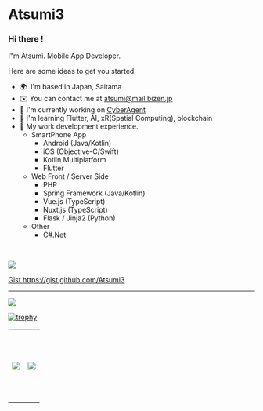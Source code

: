 # Atsumi3

### Hi there !
I"m Atsumi. Mobile App Developer.

Here are some ideas to get you started:

* 🌍  I'm based in Japan, Saitama
* ✉️ You can contact me at [atsumi@mail.bizen.jp](atsumi@mail.bizen.jp)
* 🔭 I'm currently working on [CyberAgent](https://www.cyberagent.co.jp/)
* 🌟 I'm learning Flutter, AI, xR(Spatial Computing), blockchain
* 🧰 My work development experience.
  * SmartPhone App
    * Android (Java/Kotlin)
    * iOS (Objective-C/Swift)
    * Kotlin Multiplatform
    * Flutter
  * Web Front / Server Side
    * PHP
    * Spring Framework (Java/Kotlin)
    * Vue.js (TypeScript)
    * Nuxt.js (TypeScript)
    * Flask / Jinja2 (Python) 
  * Other
    * C#.Net

<br>

<a href="https://x.com/fox9s"><img src="https://img.shields.io/badge/twitter-%231DA1F2.svg?&style=for-the-badge&logo=twitter&logoColor=white" />

Gist
https://gist.github.com/Atsumi3

---

![](https://github-profile-summary-cards.vercel.app/api/cards/profile-details?username=Atsumi3&theme=monokai)

[![trophy](https://github-profile-trophy.vercel.app/?username=Atsumi3&theme=monokai)](https://github.com/ryo-ma/github-profile-trophy)


<table>
<tr>
<td height="150px">
    <img src="https://github-profile-summary-cards.vercel.app/api/cards/most-commit-language?username=Atsumi3&theme=monokai" />
</td>
<td height="150px">
    <img src="https://github-readme-stats.vercel.app/api/top-langs/?username=Atsumi3&layout=compact&theme=monokai" />
</td>
</tr>
</table>
